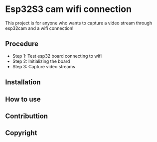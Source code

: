 # Esp32S3 cam wifi connection

This project is for anyone who wants to capture a video stream through esp32cam and a wifi connection!

## Procedure

- Step 1: Test esp32 board connecting to wifi
- Step 2: Initializing the board
- Step 3: Capture video streams

## Installation



## How to use



## Contributtion



## Copyright
